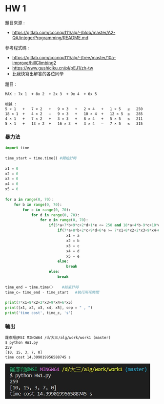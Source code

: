 # HW 1



題目來源 : 

* https://gitlab.com/cccnqu111/alg/-/blob/master/A2-QA/integerProgramming/README.md



參考程式碼 : 

* https://gitlab.com/cccnqu111/alg/-/tree/master/10a-improve/hillClimbing2
* https://www.gushiciku.cn/pl/pEJ1/zh-tw
* 比我快寫出解答的各位同學



題目 : 

```
MAX : 7x 1  + 8x 2  + 2x 3  + 9x 4  + 6x 5 

根據 : 
5 × 1	+	7 × 2	+	9 × 3	+	2 × 4	+	1 × 5	≤	250
18 × 1	+	4 × 2	–	9 × 3	+	10 × 4	+	12 × 5	≤	285
4 × 1	+	7 × 2	+	3 × 3	+	8 × 4	+	5 × 5	≤	211
5 × 1	+	13 × 2	+	16 × 3	+	3 × 4	–	7 × 5	≤	315
```



### 暴力法

```python
import time

time_start = time.time() #開始計時

x1 = 0
x2 = 0
x3 = 0
x4 = 0
x5 = 0

for a in range(0, 70):
    for b in range(0, 70):
        for c in range(0, 70):
            for d in range(0, 70):
                for e in range(0, 70):
                    if(5*a+7*b+9*c+2*d+1*e <= 250 and 18*a+4*b-9*c+10*d+12*e <= 285 and 4*a+7*b+3*c+8*d+5*e <= 211 and 5*a+13*b+16*c+3*d-7*e <= 315):
                        if(7*a+8*b+2*c+9*d+6*e >= 7*x1+8*x2+2*x3+9*x4+6*x5):
                            x1 = a
                            x2 = b
                            x3 = c
                            x4 = d
                            x5 = e
                        else: 
                            break
                    else:
                        break

time_end = time.time()    #結束計時
time_c= time_end - time_start   #執行所花時間

print(7*x1+8*x2+2*x3+9*x4+6*x5)
print([x1, x2, x3, x4, x5], sep = " , ")
print('time cost', time_c, 's')
```



### 輸出

```
羅彥翔@MSI MINGW64 /d/大三/alg/work/work1 (master)
$ python HW1.py
259
[10, 15, 3, 7, 0]
time cost 14.399019956588745 s
```

![work1](https://github.com/Roy-Roo/alg111a/blob/main/work/work1/work1.jpg)
